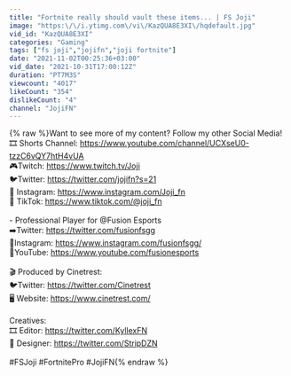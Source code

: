```yaml
---
title: "Fortnite really should vault these items... | FS Joji"
image: "https:\/\/i.ytimg.com\/vi\/KazQUA8E3XI\/hqdefault.jpg"
vid_id: "KazQUA8E3XI"
categories: "Gaming"
tags: ["fs joji","jojifn","joji fortnite"]
date: "2021-11-02T00:25:36+03:00"
vid_date: "2021-10-31T17:00:12Z"
duration: "PT7M3S"
viewcount: "4017"
likeCount: "354"
dislikeCount: "4"
channel: "JojiFN"
---
```

{% raw %}Want to see more of my content? Follow my other Social Media!<br />🎞 Shorts Channel: <a rel="nofollow" target="blank" href="https://www.youtube.com/channel/UCXseU0-tzzC6vQY7htH4vUA">https://www.youtube.com/channel/UCXseU0-tzzC6vQY7htH4vUA</a><br />🎮Twitch: <a rel="nofollow" target="blank" href="https://www.twitch.tv/Joji">https://www.twitch.tv/Joji</a><br />🐦Twitter: <a rel="nofollow" target="blank" href="https://twitter.com/jojifn?s=21">https://twitter.com/jojifn?s=21</a><br />📸 Instagram: <a rel="nofollow" target="blank" href="https://www.instagram.com/Joji_fn​​​​">https://www.instagram.com/Joji_fn​​​​</a><br />📲 TikTok: <a rel="nofollow" target="blank" href="https://www.tiktok.com/@joji_fn">https://www.tiktok.com/@joji_fn</a><br /><br />- Professional Player for @Fusion Esports<br />➡️Twitter: <a rel="nofollow" target="blank" href="https://twitter.com/fusionfsgg">https://twitter.com/fusionfsgg</a><br />📸Instagram: <a rel="nofollow" target="blank" href="https://www.instagram.com/fusionfsgg/">https://www.instagram.com/fusionfsgg/</a><br />🔴YouTube: <a rel="nofollow" target="blank" href="https://www.youtube.com/fusionesports">https://www.youtube.com/fusionesports</a><br /><br />🎬 Produced by Cinetrest:<br /> 🐦Twitter: <a rel="nofollow" target="blank" href="https://twitter.com/Cinetrest">https://twitter.com/Cinetrest</a><br />🖥️ Website: <a rel="nofollow" target="blank" href="https://www.cinetrest.com/">https://www.cinetrest.com/</a><br /><br />Creatives:<br />🎞️ Editor: <a rel="nofollow" target="blank" href="https://twitter.com/KyllexFN">https://twitter.com/KyllexFN</a><br />🎨 Designer: <a rel="nofollow" target="blank" href="https://twitter.com/StripDZN">https://twitter.com/StripDZN</a><br /><br />#FSJoji #FortnitePro #JojiFN{% endraw %}
